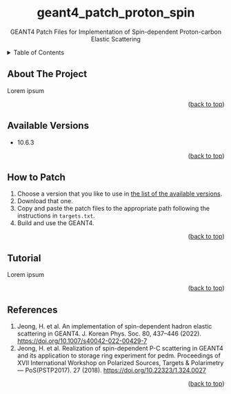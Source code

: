 <a name="readme-top"></a>



<!-- PROJECT LOGO -->
<div align="center">
  <h1 align="center">geant4_patch_proton_spin</h1>

  <p align="center">
    GEANT4 Patch Files for Implementation of Spin-dependent Proton-carbon Elastic Scattering
    <br />
  </p>
</div>



<!-- TABLE OF CONTENTS -->
<details>
  <summary>Table of Contents</summary>
  <ol>
    <li>
      <a href="##about-the-project">About The Project</a>
    </li>
    <li>
      <a href="##available-versions">Available Versions</a>
    </li>
    <li>
      <a href="##how-to-patch">How to Patch</a>
    </li>
    <li>
      <a href="##tutorial">Tutorial</a>
    </li>
    <li>
      <a href="##references">References</a>
    </li>
  </ol>
</details>



<!-- ABOUT THE PROJECT -->
## About The Project

Lorem ipsum

<p align="right">(<a href="#readme-top">back to top</a>)</p>



<!-- AVAILABLE VERSIONS -->
## Available Versions

- 10.6.3

<p align="right">(<a href="#readme-top">back to top</a>)</p>



<!-- HOW TO PATCH -->
## How to Patch

1. Choose a version that you like to use in [the list of the available versions](##available-versions).
2. Download that one.
3. Copy and paste the patch files to the appropriate path following the instructions in `targets.txt`.
4. Build and use the GEANT4.


<p align="right">(<a href="#readme-top">back to top</a>)</p>



<!-- TUTORIAL -->
## Tutorial

Lorem ipsum

<p align="right">(<a href="#readme-top">back to top</a>)</p>



<!-- REFERENCES -->
## References

1. Jeong, H. et al. An implementation of spin-dependent hadron elastic scattering in GEANT4. J. Korean Phys. Soc. 80, 437–446 (2022). https://doi.org/10.1007/s40042-022-00429-7 
2. Jeong, H. et al. Realization of spin-dependent P-C scattering in GEANT4 and its application to storage ring experiment for pedm. Proceedings of XVII International Workshop on Polarized Sources, Targets & Polarimetry — PoS(PSTP2017). 27 (2018). https://doi.org/10.22323/1.324.0027

<p align="right">(<a href="#readme-top">back to top</a>)</p>
